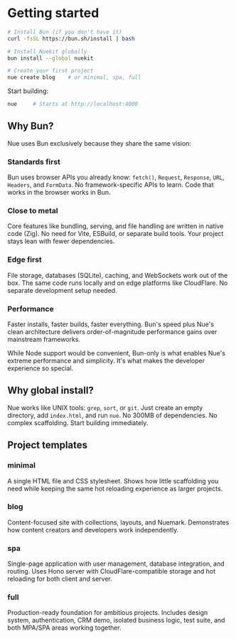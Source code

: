 # Getting started


```bash
# Install Bun (if you don't have it)
curl -fsSL https://bun.sh/install | bash

# Install Nuekit globally
bun install --global nuekit

# Create your first project
nue create blog    # or minimal, spa, full
```

Start building:

```bash
nue     # Starts at http://localhost:4000
```

## Why Bun?
Nue uses Bun exclusively because they share the same vision:

### Standards first
Bun uses browser APIs you already know: `fetch()`, `Request`, `Response`, `URL`, `Headers`, and `FormData`. No framework-specific APIs to learn. Code that works in the browser works in Bun.

### Close to metal
Core features like bundling, serving, and file handling are written in native code (Zig). No need for Vite, ESBuild, or separate build tools. Your project stays lean with fewer dependencies.

### Edge first
File storage, databases (SQLite), caching, and WebSockets work out of the box. The same code runs locally and on edge platforms like CloudFlare. No separate development setup needed.

### Performance
Faster installs, faster builds, faster everything. Bun's speed plus Nue's clean architecture delivers order-of-magnitude performance gains over mainstream frameworks.

While Node support would be convenient, Bun-only is what enables Nue's extreme performance and simplicity. It's what makes the developer experience so special.

## Why global install?
Nue works like UNIX tools: `grep`, `sort`, or `git`. Just create an empty directory, add `index.html`, and run `nue`. No 300MB of dependencies. No complex scaffolding. Start building immediately.

## Project templates

### minimal
A single HTML file and CSS stylesheet. Shows how little scaffolding you need while keeping the same hot reloading experience as larger projects.

### blog
Content-focused site with collections, layouts, and Nuemark. Demonstrates how content creators and developers work independently.

### spa
Single-page application with user management, database integration, and routing. Uses Hono server with CloudFlare-compatible storage and hot reloading for both client and server.

### full
Production-ready foundation for ambitious projects. Includes design system, authentication, CRM demo, isolated business logic, test suite, and both MPA/SPA areas working together.

